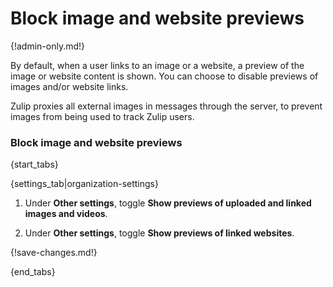 # Block image and website previews

{!admin-only.md!}

By default, when a user links to an image or a website, a preview of the
image or website content is shown. You can choose to disable previews of
images and/or website links.

Zulip proxies all external images in messages through the server, to
prevent images from being used to track Zulip users.

### Block image and website previews

{start_tabs}

{settings_tab|organization-settings}

1. Under **Other settings**, toggle **Show previews of uploaded and linked images and videos**.

1. Under **Other settings**, toggle **Show previews of linked websites**.

{!save-changes.md!}

{end_tabs}
